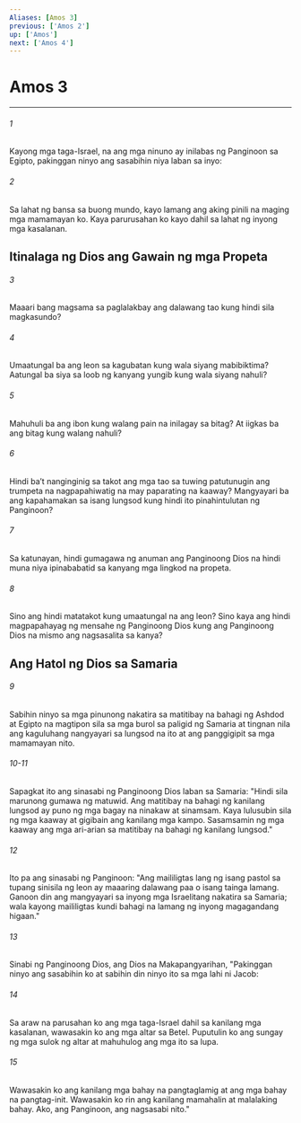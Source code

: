 ```yaml
---
Aliases: [Amos 3]
previous: ['Amos 2']
up: ['Amos']
next: ['Amos 4']
---
```

# Amos 3

***

###### 1
Kayong mga taga-Israel, na ang mga ninuno ay inilabas ng Panginoon sa Egipto, pakinggan ninyo ang sasabihin niya laban sa inyo: 

###### 2
Sa lahat ng bansa sa buong mundo, kayo lamang ang aking pinili na maging mga mamamayan ko. Kaya parurusahan ko kayo dahil sa lahat ng inyong mga kasalanan.

## Itinalaga ng Dios ang Gawain ng mga Propeta 

###### 3
Maaari bang magsama sa paglalakbay ang dalawang tao kung hindi sila magkasundo? 

###### 4
Umaatungal ba ang leon sa kagubatan kung wala siyang mabibiktima? Aatungal ba siya sa loob ng kanyang yungib kung wala siyang nahuli? 

###### 5
Mahuhuli ba ang ibon kung walang pain na inilagay sa bitag? At iigkas ba ang bitag kung walang nahuli? 

###### 6
Hindi baʼt nanginginig sa takot ang mga tao sa tuwing patutunugin ang trumpeta na nagpapahiwatig na may paparating na kaaway? Mangyayari ba ang kapahamakan sa isang lungsod kung hindi ito pinahintulutan ng Panginoon? 

###### 7
Sa katunayan, hindi gumagawa ng anuman ang Panginoong Dios na hindi muna niya ipinababatid sa kanyang mga lingkod na propeta. 

###### 8
Sino ang hindi matatakot kung umaatungal na ang leon? Sino kaya ang hindi magpapahayag ng mensahe ng Panginoong Dios kung ang Panginoong Dios na mismo ang nagsasalita sa kanya? 

## Ang Hatol ng Dios sa Samaria 

###### 9
Sabihin ninyo sa mga pinunong nakatira sa matitibay na bahagi ng Ashdod at Egipto na magtipon sila sa mga burol sa paligid ng Samaria at tingnan nila ang kaguluhang nangyayari sa lungsod na ito at ang panggigipit sa mga mamamayan nito.

###### 10-11
Sapagkat ito ang sinasabi ng Panginoong Dios laban sa Samaria: "Hindi sila marunong gumawa ng matuwid. Ang matitibay na bahagi ng kanilang lungsod ay puno ng mga bagay na ninakaw at sinamsam. Kaya lulusubin sila ng mga kaaway at gigibain ang kanilang mga kampo. Sasamsamin ng mga kaaway ang mga ari-arian sa matitibay na bahagi ng kanilang lungsod." 

###### 12
Ito pa ang sinasabi ng Panginoon: "Ang maililigtas lang ng isang pastol sa tupang sinisila ng leon ay maaaring dalawang paa o isang tainga lamang. Ganoon din ang mangyayari sa inyong mga Israelitang nakatira sa Samaria; wala kayong maililigtas kundi bahagi na lamang ng inyong magagandang higaan." 

###### 13
Sinabi ng Panginoong Dios, ang Dios na Makapangyarihan, "Pakinggan ninyo ang sasabihin ko at sabihin din ninyo ito sa mga lahi ni Jacob: 

###### 14
Sa araw na parusahan ko ang mga taga-Israel dahil sa kanilang mga kasalanan, wawasakin ko ang mga altar sa Betel. Puputulin ko ang sungay ng mga sulok ng altar at mahuhulog ang mga ito sa lupa. 

###### 15
Wawasakin ko ang kanilang mga bahay na pangtaglamig at ang mga bahay na pangtag-init. Wawasakin ko rin ang kanilang mamahalin at malalaking bahay. Ako, ang Panginoon, ang nagsasabi nito."
